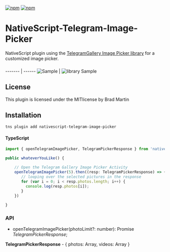 [![npm](https://img.shields.io/npm/v/nativescript-telegram-image-picker.svg)](https://www.npmjs.com/package/nativescript-telegram-image-picker)
[![npm](https://img.shields.io/npm/dt/nativescript-telegram-image-picker.svg?label=npm%20downloads)](https://www.npmjs.com/package/nativescript-telegram-image-picker)

# NativeScript-Telegram-Image-Picker
NativeScript plugin using the [TelegramGallery Image Picker library](https://github.com/TangXiaoLv/TelegramGallery) for a customized image picker.

### 
------- | ------
![Sample](screens/sample.gif) | ![library Sample](https://github.com/TangXiaoLv/TelegramGallery/raw/master/png/1.gif)

## License
This plugin is licensed under the MITlicense by Brad Martin

## Installation

```
tns plugin add nativescript-telegram-image-picker
```

#### TypeScript

```typescript
import { openTelegramImagePicker, TelegramPickerResponse } from 'nativescript-telegram-image-picker';

public whateverYouLike() {
    
    // Open the Telegram Gallery Image Picker Activity      
    openTelegramImagePicker(5).then((resp: TelegramPickerResponse) => {
       // looping over the selected pictures in the response        
       for (var i = 0; i < resp.photos.length; i++) {
         console.log(resp.photos[i]);
       }
    })
      
}

```

### API

- openTelegramImagePicker(photoLimit?: number): Promise *TelegramPickerResponse*;

**TelegramPickerResponse** -
{
    photos: Array<string>,
    videos: Array<string>
}
